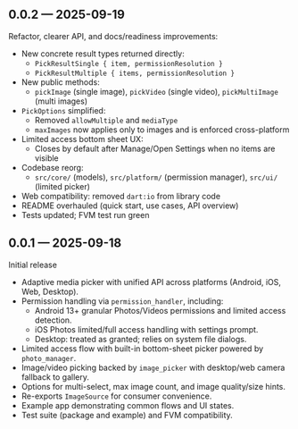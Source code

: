 ## 0.0.2 — 2025-09-19

Refactor, clearer API, and docs/readiness improvements:

- New concrete result types returned directly:
  - `PickResultSingle { item, permissionResolution }`
  - `PickResultMultiple { items, permissionResolution }`
- New public methods:
  - `pickImage` (single image), `pickVideo` (single video), `pickMultiImage` (multi images)
- `PickOptions` simplified:
  - Removed `allowMultiple` and `mediaType`
  - `maxImages` now applies only to images and is enforced cross-platform
- Limited access bottom sheet UX:
  - Closes by default after Manage/Open Settings when no items are visible
- Codebase reorg:
  - `src/core/` (models), `src/platform/` (permission manager), `src/ui/` (limited picker)
- Web compatibility: removed `dart:io` from library code
- README overhauled (quick start, use cases, API overview)
- Tests updated; FVM test run green

## 0.0.1 — 2025-09-18

Initial release

- Adaptive media picker with unified API across platforms (Android, iOS, Web, Desktop).
- Permission handling via `permission_handler`, including:
  - Android 13+ granular Photos/Videos permissions and limited access detection.
  - iOS Photos limited/full access handling with settings prompt.
  - Desktop: treated as granted; relies on system file dialogs.
- Limited access flow with built-in bottom-sheet picker powered by `photo_manager`.
- Image/video picking backed by `image_picker` with desktop/web camera fallback to gallery.
- Options for multi-select, max image count, and image quality/size hints.
- Re-exports `ImageSource` for consumer convenience.
- Example app demonstrating common flows and UI states.
- Test suite (package and example) and FVM compatibility.
